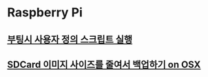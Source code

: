 
# Raspberry Pi

## [부팅시 사용자 정의 스크립트 실행](run_script_at_boot.md)

## [SDCard 이미지 사이즈를 줄여서 백업하기 on OSX](ResizeRaspiSDCard.md)
